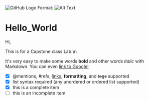 ![GitHub Logo](/images/logo.png)
Format: ![Alt Text](url)
# Hello_World

Hi, 

This is for a Capstone class Lab.\n

It's very easy to make some words **bold** and other words *italic* with Markdown. You can even [link to Google!](http://google.com)


- [x] @mentions, #refs, [links](), **formatting**, and <del>tags</del> supported
- [x] list syntax required (any unordered or ordered list supported)
- [x] this is a complete item
- [ ] this is an incomplete item
